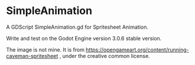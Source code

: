 # SimpleAnimation
A GDScript SimpleAnimation.gd for Spritesheet Animation.

Write and test on the Godot Engine version 3.0.6 stable version.


The image is not mine. It is from https://opengameart.org/content/running-caveman-spritesheet , under the creative common license.
